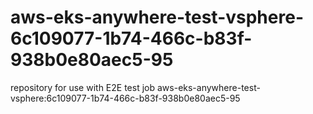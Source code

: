 # aws-eks-anywhere-test-vsphere-6c109077-1b74-466c-b83f-938b0e80aec5-95
repository for use with E2E test job aws-eks-anywhere-test-vsphere:6c109077-1b74-466c-b83f-938b0e80aec5-95
